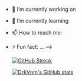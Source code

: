 
- 🔭 I’m currently working on 
- 🌱 I’m currently learning 
- 📫 How to reach me: 
- ⚡ Fun fact: ...
-->
  
  
  [![GitHub Streak](https://github-readme-streak-stats.herokuapp.com/?user=24DrkVnm)](https://git.io/streak-stats)
  
  [![DrkVnm's GitHub stats](https://github-readme-stats.vercel.app/api?username=24DrkVnm)](https://github.com/anuraghazra/github-readme-stats)
